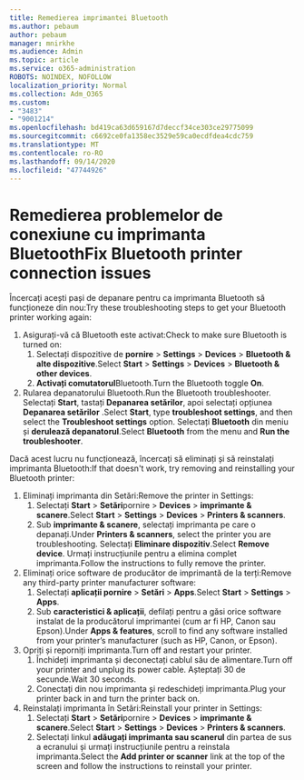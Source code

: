 ```yaml
---
title: Remedierea imprimantei Bluetooth
ms.author: pebaum
author: pebaum
manager: mnirkhe
ms.audience: Admin
ms.topic: article
ms.service: o365-administration
ROBOTS: NOINDEX, NOFOLLOW
localization_priority: Normal
ms.collection: Adm_O365
ms.custom:
- "3483"
- "9001214"
ms.openlocfilehash: bd419ca63d659167d7deccf34ce303ce29775099
ms.sourcegitcommit: c6692ce0fa1358ec3529e59ca0ecdfdea4cdc759
ms.translationtype: MT
ms.contentlocale: ro-RO
ms.lasthandoff: 09/14/2020
ms.locfileid: "47744926"
---
```

# <a name="fix-bluetooth-printer-connection-issues"></a><span data-ttu-id="730fd-102">Remedierea problemelor de conexiune cu imprimanta Bluetooth</span><span class="sxs-lookup"><span data-stu-id="730fd-102">Fix Bluetooth printer connection issues</span></span>

<span data-ttu-id="730fd-103">Încercați acești pași de depanare pentru ca imprimanta Bluetooth să funcționeze din nou:</span><span class="sxs-lookup"><span data-stu-id="730fd-103">Try these troubleshooting steps to get your Bluetooth printer working again:</span></span>


1. <span data-ttu-id="730fd-104">Asigurați-vă că Bluetooth este activat:</span><span class="sxs-lookup"><span data-stu-id="730fd-104">Check to make sure Bluetooth is turned on:</span></span>
    1. <span data-ttu-id="730fd-105">Selectați dispozitive de **pornire**  >  **Settings**  >  **Devices**  >  **Bluetooth & alte dispozitive**.</span><span class="sxs-lookup"><span data-stu-id="730fd-105">Select **Start** > **Settings** > **Devices** > **Bluetooth & other devices**.</span></span>
    2. <span data-ttu-id="730fd-106">**Activați comutatorul**Bluetooth.</span><span class="sxs-lookup"><span data-stu-id="730fd-106">Turn the Bluetooth toggle **On**.</span></span>
2. <span data-ttu-id="730fd-107">Rularea depanatorului Bluetooth.</span><span class="sxs-lookup"><span data-stu-id="730fd-107">Run the Bluetooth troubleshooter.</span></span> <br>
    <span data-ttu-id="730fd-108">Selectați **Start**, tastați **Depanarea setărilor**, apoi selectați opțiunea **Depanarea setărilor** .</span><span class="sxs-lookup"><span data-stu-id="730fd-108">Select **Start**, type **troubleshoot settings**, and then select the **Troubleshoot settings** option.</span></span> <span data-ttu-id="730fd-109">Selectați **Bluetooth** din meniu și **derulează depanatorul**.</span><span class="sxs-lookup"><span data-stu-id="730fd-109">Select **Bluetooth** from the menu and **Run the troubleshooter**.</span></span>

<span data-ttu-id="730fd-110">Dacă acest lucru nu funcționează, încercați să eliminați și să reinstalați imprimanta Bluetooth:</span><span class="sxs-lookup"><span data-stu-id="730fd-110">If that doesn't work, try removing and reinstalling your Bluetooth printer:</span></span>

1. <span data-ttu-id="730fd-111">Eliminați imprimanta din Setări:</span><span class="sxs-lookup"><span data-stu-id="730fd-111">Remove the printer in Settings:</span></span>
    1. <span data-ttu-id="730fd-112">Selectați **Start**  >  **Setări**pornire  >  **Devices**  >  **imprimante & scanere**.</span><span class="sxs-lookup"><span data-stu-id="730fd-112">Select **Start** > **Settings** > **Devices** > **Printers & scanners**.</span></span>
    2. <span data-ttu-id="730fd-113">Sub **imprimante & scanere**, selectați imprimanta pe care o depanați.</span><span class="sxs-lookup"><span data-stu-id="730fd-113">Under **Printers & scanners**, select the printer you are troubleshooting.</span></span> <span data-ttu-id="730fd-114">Selectați **Eliminare dispozitiv**.</span><span class="sxs-lookup"><span data-stu-id="730fd-114">Select **Remove device**.</span></span> <span data-ttu-id="730fd-115">Urmați instrucțiunile pentru a elimina complet imprimanta.</span><span class="sxs-lookup"><span data-stu-id="730fd-115">Follow the instructions to fully remove the printer.</span></span>
2. <span data-ttu-id="730fd-116">Eliminați orice software de producător de imprimantă de la terți:</span><span class="sxs-lookup"><span data-stu-id="730fd-116">Remove any third-party printer manufacturer software:</span></span>
    1. <span data-ttu-id="730fd-117">Selectați **aplicații pornire**  >  **Setări**  >  **Apps**.</span><span class="sxs-lookup"><span data-stu-id="730fd-117">Select **Start** > **Settings** > **Apps**.</span></span>
    2. <span data-ttu-id="730fd-118">Sub **caracteristici & aplicații**, defilați pentru a găsi orice software instalat de la producătorul imprimantei (cum ar fi HP, Canon sau Epson).</span><span class="sxs-lookup"><span data-stu-id="730fd-118">Under **Apps & features**, scroll to find any software installed from your printer’s manufacturer (such as HP, Canon, or Epson).</span></span>
3. <span data-ttu-id="730fd-119">Opriți și reporniți imprimanta.</span><span class="sxs-lookup"><span data-stu-id="730fd-119">Turn off and restart your printer.</span></span>
   1. <span data-ttu-id="730fd-120">Închideți imprimanta și deconectați cablul său de alimentare.</span><span class="sxs-lookup"><span data-stu-id="730fd-120">Turn off your printer and unplug its power cable.</span></span> <span data-ttu-id="730fd-121">Așteptați 30 de secunde.</span><span class="sxs-lookup"><span data-stu-id="730fd-121">Wait 30 seconds.</span></span> 
   2. <span data-ttu-id="730fd-122">Conectați din nou imprimanta și redeschideți imprimanta.</span><span class="sxs-lookup"><span data-stu-id="730fd-122">Plug your printer back in and turn the printer back on.</span></span>
4. <span data-ttu-id="730fd-123">Reinstalați imprimanta în Setări:</span><span class="sxs-lookup"><span data-stu-id="730fd-123">Reinstall your printer in Settings:</span></span>
    1. <span data-ttu-id="730fd-124">Selectați **Start**  >  **Setări**pornire  >  **Devices**  >  **imprimante & scanere**.</span><span class="sxs-lookup"><span data-stu-id="730fd-124">Select **Start** > **Settings** > **Devices** > **Printers & scanners**.</span></span>
    2. <span data-ttu-id="730fd-125">Selectați linkul **adăugați imprimanta sau scanerul** din partea de sus a ecranului și urmați instrucțiunile pentru a reinstala imprimanta.</span><span class="sxs-lookup"><span data-stu-id="730fd-125">Select the **Add printer or scanner** link at the top of the screen and follow the instructions to reinstall your printer.</span></span>
